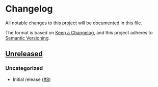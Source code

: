 # Changelog

All notable changes to this project will be documented in this file.

The format is based on [Keep a Changelog](https://keepachangelog.com/en/1.0.0/),
and this project adheres to [Semantic Versioning](https://semver.org/spec/v2.0.0.html).

## [Unreleased]

### Uncategorized

- Initial release ([#8](https://github.com/MetaMask/react-native-acm/pull/8))

[Unreleased]: git+https://github.com/MetaMask/react-native-acm/
